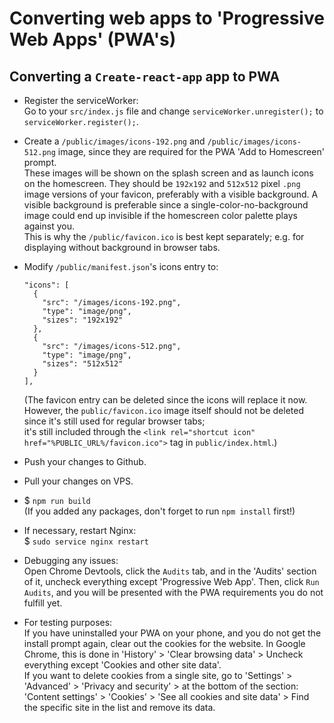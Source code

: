 # Converting web apps to 'Progressive Web Apps' (PWA's)
## Converting a `Create-react-app` app to PWA
* Register the serviceWorker:  
Go to your `src/index.js` file and change `serviceWorker.unregister();` to `serviceWorker.register();`.

* Create a `/public/images/icons-192.png` and `/public/images/icons-512.png` image,
since they are required for the PWA 'Add to Homescreen' prompt.   
These images will be shown on the splash screen and as launch icons on the homescreen.
They should be `192x192` and `512x512` pixel `.png` image versions of your favicon,
preferably with a visible background. A visible background is preferable since a single-color-no-background image
could end up invisible if the homescreen color palette plays against you.  
This is why the `/public/favicon.ico` is best kept separately; e.g. for displaying without background in browser tabs.

* Modify `/public/manifest.json`'s icons entry to:
  ```
  "icons": [
    {
      "src": "/images/icons-192.png",
      "type": "image/png",
      "sizes": "192x192"
    },
    {
      "src": "/images/icons-512.png",
      "type": "image/png",
      "sizes": "512x512"
    }
  ],
  ```
  (The favicon entry can be deleted since the icons will replace it now.  
  However, the `public/favicon.ico` image itself should not be deleted since it's still used for regular browser tabs;   
  it's still included through the `<link rel="shortcut icon" href="%PUBLIC_URL%/favicon.ico">` tag in `public/index.html`.)

* Push your changes to Github.

* Pull your changes on VPS.

* $ `npm run build`   
(If you added any packages, don't forget to run `npm install` first!)

* If necessary, restart Nginx:   
$ `sudo service nginx restart`   

* Debugging any issues:   
Open Chrome Devtools, click the `Audits` tab, and in the 'Audits' section of it,
uncheck everything except 'Progressive Web App'.
Then, click `Run Audits`, and you will be presented with the PWA requirements you do not fulfill yet.

* For testing purposes:  
If you have uninstalled your PWA on your phone, and you do not get the install prompt again,
clear out the cookies for the website.
In Google Chrome, this is done in 'History' > 'Clear browsing data' > Uncheck everything except
'Cookies and other site data'.   
If you want to delete cookies from a single site, go to 'Settings' > 'Advanced' > 'Privacy and security' >
at the bottom of the section: 'Content settings' > 'Cookies' > 'See all cookies and site data' >
Find the specific site in the list and remove its data.

